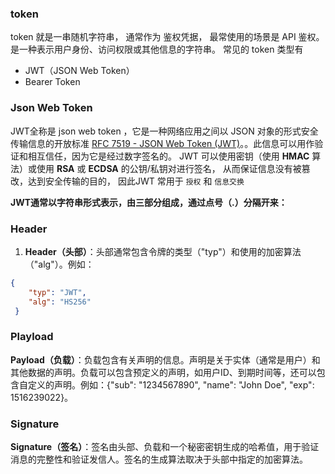 

### token
token 就是一串随机字符串， 通常作为 鉴权凭据， 最常使用的场景是 API 鉴权。是一种表示用户身份、访问权限或其他信息的字符串。 常见的 token 类型有 
- JWT（JSON Web Token）
- Bearer Token 

### Json Web Token
JWT全称是 json web token ，它是一种网络应用之间以 JSON 对象的形式安全传输信息的开放标准 [RFC 7519 - JSON Web Token (JWT)](https://datatracker.ietf.org/doc/html/rfc7519)。。此信息可以用作验证和相互信任，因为它是经过数字签名的。
JWT 可以使用密钥（使用 **HMAC** 算法）或使用 **RSA** 或 **ECDSA** 的公钥/私钥对进行签名， 从而保证信息没有被篡改，达到安全传输的目的， 因此JWT 常用于 `授权` 和 `信息交换`

**JWT通常以字符串形式表示，由三部分组成，通过点号（.）分隔开来：**
### Header
1. **Header（头部）**：头部通常包含令牌的类型（"typ"）和使用的加密算法（"alg"）。例如：
```json
{
	"typ": "JWT", 
	"alg": "HS256"
 }

```
### Playload
**Payload（负载）**：负载包含有关声明的信息。声明是关于实体（通常是用户）和其他数据的声明。负载可以包含预定义的声明，如用户ID、到期时间等，还可以包含自定义的声明。例如：{"sub": "1234567890", "name": "John Doe", "exp": 1516239022}。

### Signature
**Signature（签名）**：签名由头部、负载和一个秘密密钥生成的哈希值，用于验证消息的完整性和验证发信人。签名的生成算法取决于头部中指定的加密算法。
